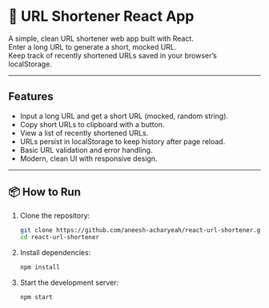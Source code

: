 # 🔗 URL Shortener React App

A simple, clean URL shortener web app built with React.  
Enter a long URL to generate a short, mocked URL.  
Keep track of recently shortened URLs saved in your browser’s localStorage.

---

## Features

- Input a long URL and get a short URL (mocked, random string).
- Copy short URLs to clipboard with a button.
- View a list of recently shortened URLs.
- URLs persist in localStorage to keep history after page reload.
- Basic URL validation and error handling.
- Modern, clean UI with responsive design.

---

## 📦 How to Run

1. Clone the repository:
   ```bash
   git clone https://github.com/aneesh-acharyeah/react-url-shortener.git
   cd react-url-shortener
   ```
2. Install dependencies:
   ```bash
   npm install
   ```
3. Start the development server:
   ```
   npm start
   ```

